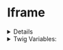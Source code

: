 <!-- This is the general documentation layout. Add or remove any sections as needed, but try to stay consistent across components. -->
# Iframe

<details>
This component is used to embed iframe into content.  

</details>

<details>
  <summary>Twig Variables:</summary>
  ```
  url: "http://...",
  ratio: "square",
  ```
</details>
